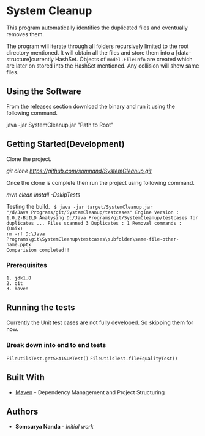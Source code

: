 # System Cleanup

This program automatically identifies the duplicated files and eventually removes them.

The program will iterate through all folders recursively limited to the root directory mentioned.
It will obtain all the files and store them into a [data-structure]currently HashSet.
Objects of <code>model.FileInfo</code> are created which are later on stored into the HashSet mentioned.
Any collision will show same files. 

## Using the Software
From the releases section download the binary and run it using the following command.

java -jar SystemCleanup.jar "Path to Root" 

## Getting Started(Development)
Clone the project. 

*git clone https://github.com/somnand/SystemCleanup.git*

Once the clone is complete then run the project using following command.

*mvn clean install -DskipTests*

Testing the build.
<code> 
$ java -jar target/SystemCleanup.jar "/d/Java Programs/git/SystemCleanup/testcases"
Engine Version : 1.0.2-BUILD
Analysing D:/Java Programs/git/SystemCleanup/testcases for duplicates ...
Files scanned 3
Duplicates : 1
Removal commands : (Unix)
rm -rf D:\Java Programs\git\SystemCleanup\testcases\subfolder\same-file-other-name.pptx
Comparision completed!!
</code> 

### Prerequisites
```
1. jdk1.8
2. git
3. maven
```
## Running the tests

Currently the Unit test cases are not fully developed. So skipping them for now.

### Break down into end to end tests

<code>FileUtilsTest.getSHA1SUMTest()</code>
<code>FileUtilsTest.fileEqualityTest()</code>

## Built With

* [Maven](https://maven.apache.org/) - Dependency Management and Project Structuring

## Authors

* **Somsurya Nanda** - *Initial work*
